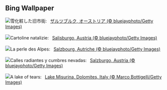 ## Bing Wallpaper
![](https://www.bing.com/th?id=OHR.SalzburgSnow_JA-JP7845943575_UHD.jpg&w=1000)雪化粧した旧市街:&nbsp;&ensp;[ザルツブルク, オーストリア (© bluejayphoto/Getty Images)](https://www.bing.com/th?id=OHR.SalzburgSnow_JA-JP7845943575_UHD.jpg)
<br><br/>
![](https://www.bing.com/th?id=OHR.SalzburgSnow_IT-IT6943675624_UHD.jpg&w=1000)Cartoline natalizie:&nbsp;&ensp;[Salisburgo, Austria (© bluejayphoto/Getty Images)](https://www.bing.com/th?id=OHR.SalzburgSnow_IT-IT6943675624_UHD.jpg)
<br><br/>
![](https://www.bing.com/th?id=OHR.SalzburgSnow_FR-FR2498324626_UHD.jpg&w=1000)La perle des Alpes:&nbsp;&ensp;[Salzbourg, Autriche (© bluejayphoto/Getty Images)](https://www.bing.com/th?id=OHR.SalzburgSnow_FR-FR2498324626_UHD.jpg)
<br><br/>
![](https://www.bing.com/th?id=OHR.SalzburgSnow_ES-ES9070747480_UHD.jpg&w=1000)Calles radiantes y cumbres nevadas:&nbsp;&ensp;[Salzburgo, Austria (© bluejayphoto/Getty Images)](https://www.bing.com/th?id=OHR.SalzburgSnow_ES-ES9070747480_UHD.jpg)
<br><br/>
![](https://www.bing.com/th?id=OHR.MisurinaLake_EN-GB5184581408_UHD.jpg&w=1000)A lake of tears:&nbsp;&ensp;[Lake Misurina, Dolomites, Italy (© Marco Bottigelli/Getty Images)](https://www.bing.com/th?id=OHR.MisurinaLake_EN-GB5184581408_UHD.jpg)
<br><br/>
